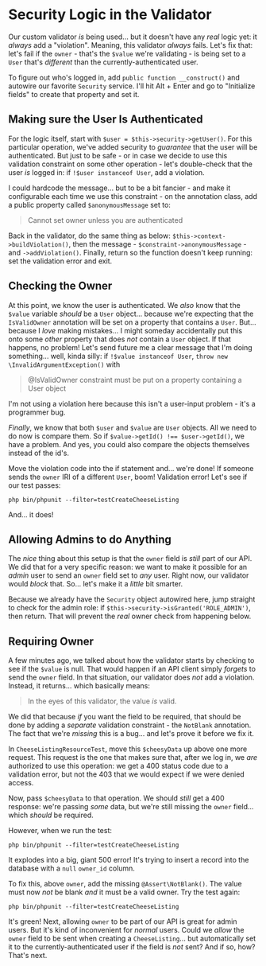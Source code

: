 # Security Logic in the Validator

Our custom validator *is* being used... but it doesn't have any *real* logic yet:
it *always* add a "violation". Meaning, this validator *always* fails. Let's fix
that: let's fail if the `owner` - that's the `$value` we're validating - is being
set to a `User` that's *different* than the currently-authenticated user.

To figure out who's logged in, add `public function __construct()` and autowire
our favorite `Security` service. I'll hit Alt + Enter and go to "Initialize fields"
to create that property and set it.

## Making sure the User Is Authenticated

For the logic itself, start with `$user = $this->security->getUser()`. For this
particular operation, we've added security to *guarantee* that the user will be
authenticated. But just to be safe - or in case we decide to use this validation
constraint on some other operation - let's double-check that the user *is* logged
in: if `!$user instanceof User`, add a violation.

I could hardcode the message... but to be a bit fancier - and make it configurable
each time we use this constraint - on the annotation class, add a public property
called `$anonymousMessage` set to:

> Cannot set owner unless you are authenticated

Back in the validator, do the same thing as below: `$this->context->buildViolation()`,
then the message - `$constraint->anonymousMessage` - and `->addViolation()`. Finally,
return so the function doesn't keep running: set the validation error and exit.

## Checking the Owner

At this point, we know the user is authenticated. We *also* know that the `$value`
variable *should* be a `User` object... because we're expecting that the `IsValidOwner`
annotation will be set on a property that contains a `User`. But... because I
*love* making mistakes... I might someday accidentally put this onto some *other*
property that does *not* contain a `User` object. If that happens, no problem!
Let's send future me a clear message that I'm doing something... well, kinda silly:
if `!$value instanceof User`, `throw new \InvalidArgumentException()` with

> @IsValidOwner constraint must be put on a property containing a User object

I'm not using a violation here because this isn't a user-input problem - it's a
programmer bug.

*Finally*, we know that both `$user` and `$value` are `User` objects. All we
need to do now is compare them. So if `$value->getId() !== $user->getId()`, we
have a problem. And yes, you could also compare the objects themselves instead
of the id's.

Move the violation code into the if statement and... we're done! If someone sends
the `owner` IRI of a different `User`, boom! Validation error! Let's see if our
test passes:

```terminal-silent
php bin/phpunit --filter=testCreateCheeseListing
```

And... it does!

## Allowing Admins to do Anything

The *nice* thing about this setup is that the `owner` field is *still* part
of our API. We did that for a very specific reason: we want to make it possible
for an *admin* user to send an `owner` field set to *any* user. Right now, our
validator would *block* that. So... let's make it a *little* bit smarter.

Because we already have the `Security` object autowired here, jump
straight to check for the admin role: if `$this->security->isGranted('ROLE_ADMIN')`,
then return. That will prevent the *real* owner check from happening below.

## Requiring Owner

A few minutes ago, we talked about how the validator starts by checking to see if
the `$value` is null. That would happen if an API client simply *forgets* to send
the `owner` field. In that situation, our validator does *not* add a violation.
Instead, it returns... which basically means:

> In the eyes of this validator, the value *is* valid.

We did that because *if* you want the field to be required, that should be done
by adding a *separate* validation constraint - the `NotBlank` annotation. The
fact that we're *missing* this is a bug... and let's prove it before we fix it.

In `CheeseListingResourceTest`, move this `$cheesyData` up above one more
request. This request is the one that makes sure that, after we log in, we *are*
authorized to use this operation: we get a 400 status code due to a validation
error, but not the 403 that we would expect if we were denied access.

Now, pass `$cheesyData` to that operation. We should *still* get a 400 response:
we're passing *some* data, but we're still missing the `owner` field... which
*should* be required.

However, when we run the test:

```terminal-silent
php bin/phpunit --filter=testCreateCheeseListing
```

It explodes into a big, giant 500 error! It's trying to insert a record into
the database with a `null` `owner_id` column.

To fix this, above `owner`, add the missing `@Assert\NotBlank()`. The value must
now *not* be blank *and* it must be a valid owner. Try the test again:

```terminal-silent
php bin/phpunit --filter=testCreateCheeseListing
```

It's green! Next, allowing `owner` to be part of our API is great for admin users.
But it's kind of inconvenient for *normal* users. Could we *allow* the `owner` field
to be sent when creating a `CheeseListing`... but automatically set it to the
currently-authenticated user if the field is *not* sent? And if so, how? That's
next.
